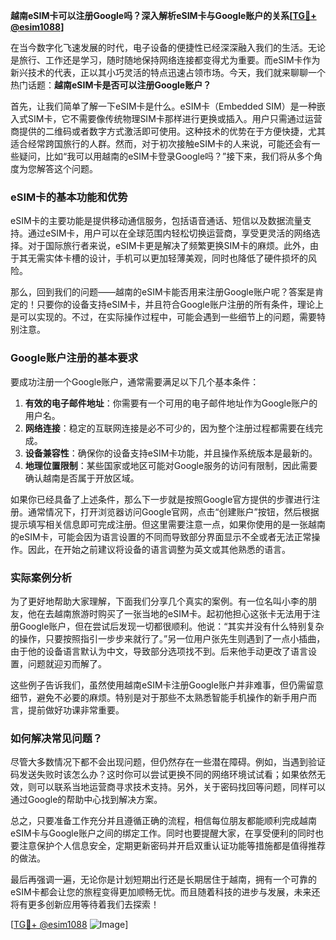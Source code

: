 **越南eSIM卡可以注册Google吗？深入解析eSIM卡与Google账户的关系[[TG💪+ @esim1088](https://t.me/s/esim1088)]**

在当今数字化飞速发展的时代，电子设备的便捷性已经深深融入我们的生活。无论是旅行、工作还是学习，随时随地保持网络连接都变得尤为重要。而eSIM卡作为新兴技术的代表，正以其小巧灵活的特点迅速占领市场。今天，我们就来聊聊一个热门话题：**越南eSIM卡是否可以注册Google账户？**

首先，让我们简单了解一下eSIM卡是什么。eSIM卡（Embedded SIM）是一种嵌入式SIM卡，它不需要像传统物理SIM卡那样进行更换或插入。用户只需通过运营商提供的二维码或者数字方式激活即可使用。这种技术的优势在于方便快捷，尤其适合经常跨国旅行的人群。然而，对于初次接触eSIM卡的人来说，可能还会有一些疑问，比如“我可以用越南的eSIM卡登录Google吗？”接下来，我们将从多个角度为您解答这个问题。

### eSIM卡的基本功能和优势

eSIM卡的主要功能是提供移动通信服务，包括语音通话、短信以及数据流量支持。通过eSIM卡，用户可以在全球范围内轻松切换运营商，享受更灵活的网络选择。对于国际旅行者来说，eSIM卡更是解决了频繁更换SIM卡的麻烦。此外，由于其无需实体卡槽的设计，手机可以更加轻薄美观，同时也降低了硬件损坏的风险。

那么，回到我们的问题——越南的eSIM卡能否用来注册Google账户呢？答案是肯定的！只要你的设备支持eSIM卡，并且符合Google账户注册的所有条件，理论上是可以实现的。不过，在实际操作过程中，可能会遇到一些细节上的问题，需要特别注意。

### Google账户注册的基本要求

要成功注册一个Google账户，通常需要满足以下几个基本条件：

1. **有效的电子邮件地址**：你需要有一个可用的电子邮件地址作为Google账户的用户名。
2. **网络连接**：稳定的互联网连接是必不可少的，因为整个注册过程都需要在线完成。
3. **设备兼容性**：确保你的设备支持eSIM卡功能，并且操作系统版本是最新的。
4. **地理位置限制**：某些国家或地区可能对Google服务的访问有限制，因此需要确认越南是否属于开放区域。

如果你已经具备了上述条件，那么下一步就是按照Google官方提供的步骤进行注册。通常情况下，打开浏览器访问Google官网，点击“创建账户”按钮，然后根据提示填写相关信息即可完成注册。但这里需要注意一点，如果你使用的是一张越南的eSIM卡，可能会因为语言设置的不同而导致部分界面显示不全或者无法正常操作。因此，在开始之前建议将设备的语言调整为英文或其他熟悉的语言。

### 实际案例分析

为了更好地帮助大家理解，下面我们分享几个真实的案例。有一位名叫小李的朋友，他在去越南旅游时购买了一张当地的eSIM卡。起初他担心这张卡无法用于注册Google账户，但在尝试后发现一切都很顺利。他说：“其实并没有什么特别复杂的操作，只要按照指引一步步来就行了。”另一位用户张先生则遇到了一点小插曲，由于他的设备语言默认为中文，导致部分选项找不到。后来他手动更改了语言设置，问题就迎刃而解了。

这些例子告诉我们，虽然使用越南eSIM卡注册Google账户并非难事，但仍需留意细节，避免不必要的麻烦。特别是对于那些不太熟悉智能手机操作的新手用户而言，提前做好功课非常重要。

### 如何解决常见问题？

尽管大多数情况下都不会出现问题，但仍然存在一些潜在障碍。例如，当遇到验证码发送失败时该怎么办？这时你可以尝试更换不同的网络环境试试看；如果依然无效，则可以联系当地运营商寻求技术支持。另外，关于密码找回等问题，同样可以通过Google的帮助中心找到解决方案。

总之，只要准备工作充分并且遵循正确的流程，相信每位朋友都能顺利完成越南eSIM卡与Google账户之间的绑定工作。同时也要提醒大家，在享受便利的同时也要注意保护个人信息安全，定期更新密码并开启双重认证功能等措施都是值得推荐的做法。

最后再强调一遍，无论你是计划短期出行还是长期居住于越南，拥有一个可靠的eSIM卡都会让您的旅程变得更加顺畅无忧。而且随着科技的进步与发展，未来还将有更多创新应用等待着我们去探索！

[[TG💪+ @esim1088](https://t.me/s/esim1088) ![Image](https://i.postimg.cc/4NQfJmqS/Snipaste-2025-05-13-00-14-12.png)]